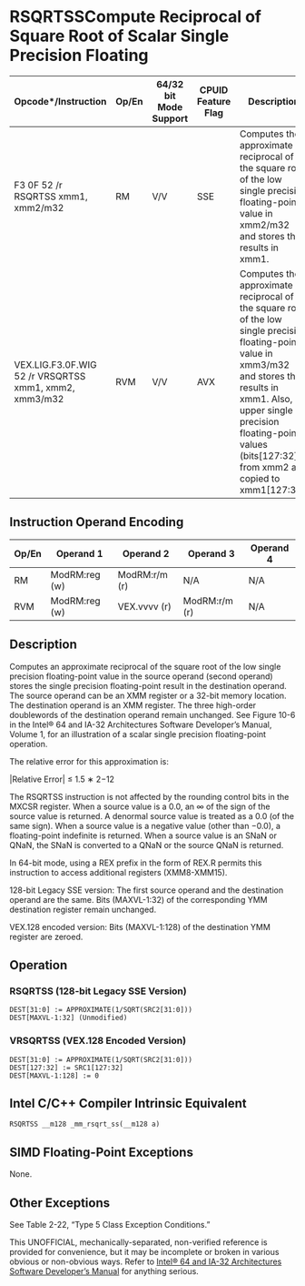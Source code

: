# RSQRTSS**Compute Reciprocal of Square Root of Scalar Single Precision Floating**

| Opcode\*/Instruction                                  | Op/En | 64/32 bit Mode Support | CPUID Feature Flag | Description                                                                                                                                                                                                                                                 |
| ----------------------------------------------------- | ----- | ---------------------- | ------------------ | ----------------------------------------------------------------------------------------------------------------------------------------------------------------------------------------------------------------------------------------------------------- |
| F3 0F 52 /r RSQRTSS xmm1, xmm2/m32                    | RM    | V/V                    | SSE                | Computes the approximate reciprocal of the square root of the low single precision floating-point value in xmm2/m32 and stores the results in xmm1.                                                                                                         |
| VEX.LIG.F3.0F.WIG 52 /r VRSQRTSS xmm1, xmm2, xmm3/m32 | RVM   | V/V                    | AVX                | Computes the approximate reciprocal of the square root of the low single precision floating-point value in xmm3/m32 and stores the results in xmm1. Also, upper single precision floating-point values (bits[127:32]) from xmm2 are copied to xmm1[127:32]. |

## Instruction Operand Encoding

| Op/En | Operand 1     | Operand 2     | Operand 3     | Operand 4 |
| ----- | ------------- | ------------- | ------------- | --------- |
| RM    | ModRM:reg (w) | ModRM:r/m (r) | N/A           | N/A       |
| RVM   | ModRM:reg (w) | VEX.vvvv (r)  | ModRM:r/m (r) | N/A       |

## Description

Computes an approximate reciprocal of the square root of the low single precision floating-point value in the source operand (second operand) stores the single precision floating-point result in the destination operand. The source operand can be an XMM register or a 32-bit memory location. The destination operand is an XMM register. The three high-order doublewords of the destination operand remain unchanged. See Figure 10-6 in the Intel® 64 and IA-32 Architectures Software Developer’s Manual, Volume 1, for an illustration of a scalar single precision floating-point operation.

The relative error for this approximation is:

|Relative Error| ≤ 1.5 ∗ 2−12

The RSQRTSS instruction is not affected by the rounding control bits in the MXCSR register. When a source value is a 0.0, an ∞ of the sign of the source value is returned. A denormal source value is treated as a 0.0 (of the same sign). When a source value is a negative value (other than −0.0), a floating-point indefinite is returned. When a source value is an SNaN or QNaN, the SNaN is converted to a QNaN or the source QNaN is returned.

In 64-bit mode, using a REX prefix in the form of REX.R permits this instruction to access additional registers (XMM8-XMM15).

128-bit Legacy SSE version: The first source operand and the destination operand are the same. Bits (MAXVL-1:32) of the corresponding YMM destination register remain unchanged.

VEX.128 encoded version: Bits (MAXVL-1:128) of the destination YMM register are zeroed.

## Operation

### RSQRTSS (128-bit Legacy SSE Version)

```
DEST[31:0] := APPROXIMATE(1/SQRT(SRC2[31:0]))
DEST[MAXVL-1:32] (Unmodified)

```

### VRSQRTSS (VEX.128 Encoded Version)

```
DEST[31:0] := APPROXIMATE(1/SQRT(SRC2[31:0]))
DEST[127:32] := SRC1[127:32]
DEST[MAXVL-1:128] := 0

```

## Intel C/C++ Compiler Intrinsic Equivalent

```
RSQRTSS __m128 _mm_rsqrt_ss(__m128 a)

```

## SIMD Floating-Point Exceptions

None.

## Other Exceptions

See Table 2-22, “Type 5 Class Exception Conditions.”

This UNOFFICIAL, mechanically-separated, non-verified reference is provided for convenience, but it may be
incomplete or broken in various obvious or non-obvious
ways. Refer to [Intel® 64 and IA-32 Architectures Software Developer’s Manual](https://software.intel.com/en-us/download/intel-64-and-ia-32-architectures-sdm-combined-volumes-1-2a-2b-2c-2d-3a-3b-3c-3d-and-4) for anything serious.
